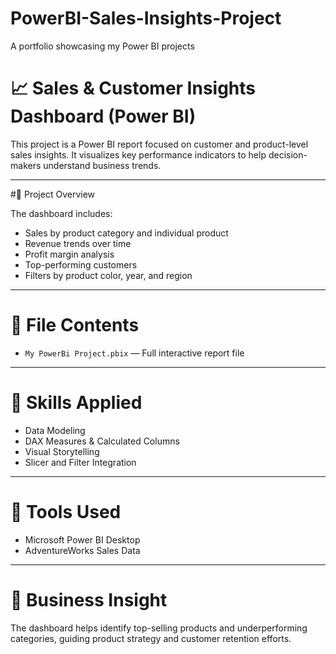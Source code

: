 # PowerBI-Sales-Insights-Project
A portfolio showcasing my Power BI projects
# 📈 Sales & Customer Insights Dashboard (Power BI)

This project is a Power BI report focused on customer and product-level sales insights. It visualizes key performance indicators to help decision-makers understand business trends.

---

#🚀 Project Overview

The dashboard includes:

- Sales by product category and individual product
- Revenue trends over time
- Profit margin analysis
- Top-performing customers
- Filters by product color, year, and region

---

# 📁 File Contents

- `My PowerBi Project.pbix` — Full interactive report file

---

# 🧠 Skills Applied

- Data Modeling
- DAX Measures & Calculated Columns
- Visual Storytelling
- Slicer and Filter Integration


---

# 🧰 Tools Used

- Microsoft Power BI Desktop
- AdventureWorks Sales Data

---

# 📌 Business Insight

The dashboard helps identify top-selling products and underperforming categories, guiding product strategy and customer retention efforts.

